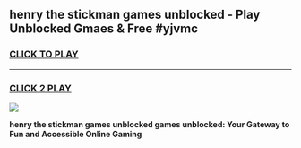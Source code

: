 
## henry the stickman games unblocked - Play Unblocked Gmaes & Free #yjvmc
<h3>
<a href="https://news.freeplayer.one?title=henry_the_stickman_games_unblocked&ref=03M">CLICK TO PLAY</a></h3>
<hr>

<h3>
<a href="https://news.freeplayer.one?title=henry_the_stickman_games_unblocked&ref=03M">CLICK 2 PLAY</a>
  
</h3>

<a href="https://news.freeplayer.one?title=henry_the_stickman_games_unblocked&ref=03M"><img src="https://clearcache.store/games.png"></a>


**henry the stickman games unblocked games unblocked: Your Gateway to Fun and Accessible Online Gaming**
